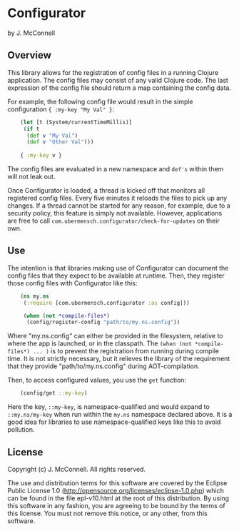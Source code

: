 # Configurator

by J. McConnell

## Overview

This library allows for the registration of config files in a running Clojure
application. The config files may consist of any valid Clojure code. The last
expression of the config file should return a map containing the config data.

For example, the following config file would result in the simple configuration
`{ :my-key "My Val" }`:

```clj
    (let [t (System/currentTimeMillis)]
     (if t
      (def v "My Val")
      (def v "Other Val")))
    
    { :my-key v }
```

The config files are evaluated in a new namespace and `def's` within them will
not leak out.

Once Configurator is loaded, a thread is kicked off that monitors all
registered config files. Every five minutes it reloads the files to pick up
any changes. If a thread cannot be started for any reason, for example, due to
a security policy, this feature is simply not available. However, applications
are free to call `com.ubermensch.configurator/check-for-updates` on their own.

## Use

The intention is that libraries making use of Configurator can document
the config files that they expect to be available at runtime. Then, they
register those config files with Configurator like this:

```clj
    (ns my.ns
     (:require [com.ubermensch.configurator :as config]))

     (when (not *compile-files*)
      (config/register-config "path/to/my.ns.config"))
```

Where "my.ns.config" can either be provided in the filesystem, relative to
where the app is launched, or in the classpath. The `(when (not *compile-files*)
... )` is to prevent the registration from running during compile time. It is
not strictly necessary, but it relieves the library of the requirement that
they provide "path/to/my.ns.config" during AOT-compilation.

Then, to access configured values, you use the `get` function:

```clj
    (config/get ::my-key)
```

Here the key, `::my-key`, is namespace-qualified and would expand to
`::my.ns/my-key` when run within the `my.ns` namespace declared above. It
is a good idea for libraries to use namespace-qualified keys like this to
avoid pollution.

## License

Copyright (c) J. McConnell. All rights reserved.

The use and distribution terms for this software are covered by the
Eclipse Public License 1.0 (http://opensource.org/licenses/eclipse-1.0.php)
which can be found in the file epl-v10.html at the root of this distribution.
By using this software in any fashion, you are agreeing to be bound by the
terms of this license.  You must not remove this notice, or any other, from
this software.
